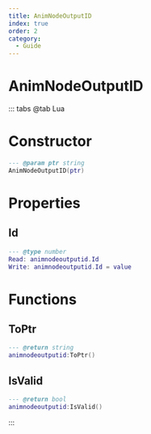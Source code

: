 ```yaml
---
title: AnimNodeOutputID
index: true
order: 2
category:
  - Guide
---
```


# AnimNodeOutputID

::: tabs
@tab Lua
# Constructor
```lua
--- @param ptr string
AnimNodeOutputID(ptr)
```
# Properties
## Id 
```lua
--- @type number
Read: animnodeoutputid.Id
Write: animnodeoutputid.Id = value
```
# Functions
## ToPtr
```lua
--- @return string
animnodeoutputid:ToPtr()
```
## IsValid
```lua
--- @return bool
animnodeoutputid:IsValid()
```

:::